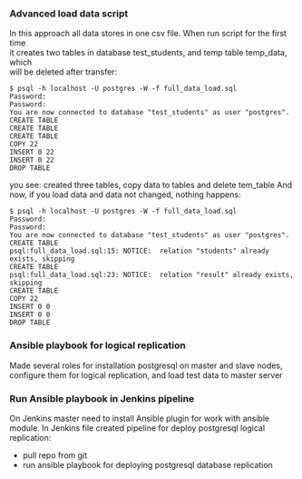 ### Advanced load data script
In this approach all data stores in one csv file. When run script for the first time  
it creates two tables in database test_students, and temp table temp_data, which  
will be deleted after transfer:  
```angular2html
$ psql -h localhost -U postgres -W -f full_data_load.sql 
Password: 
Password: 
You are now connected to database "test_students" as user "postgres".
CREATE TABLE
CREATE TABLE
CREATE TABLE
COPY 22
INSERT 0 22
INSERT 0 22
DROP TABLE
```
you see: created three tables, copy data to tables and delete tem_table
And now, if you load data and data not changed, nothing happens:
```angular2html
$ psql -h localhost -U postgres -W -f full_data_load.sql 
Password: 
Password: 
You are now connected to database "test_students" as user "postgres".
CREATE TABLE
psql:full_data_load.sql:15: NOTICE:  relation "students" already exists, skipping
CREATE TABLE
psql:full_data_load.sql:23: NOTICE:  relation "result" already exists, skipping
CREATE TABLE
COPY 22
INSERT 0 0
INSERT 0 0
DROP TABLE
```

### Ansible playbook for logical replication
Made several roles for installation postgresql on master and slave nodes, configure them for logical replication,
and load test data to master server

### Run Ansible playbook in Jenkins pipeline
On Jenkins master need to install Ansible plugin for work with ansible module.
In Jenkins file created pipeline for deploy postgresql logical replication:
* pull repo from git
* run ansible playbook for deploying postgresql database replication 